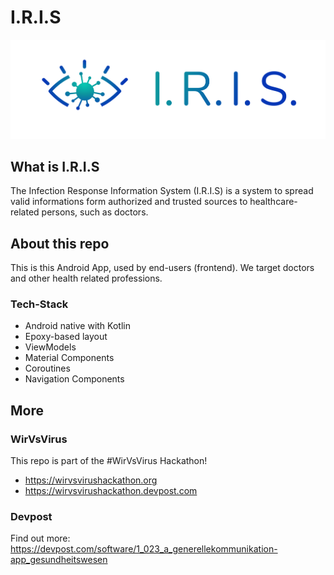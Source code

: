 # I.R.I.S

![logo](https://raw.githubusercontent.com/larsmathuseck/doc-connect/master/app/src/main/res/drawable/irislogo.png)

## What is I.R.I.S
The Infection Response Information System (I.R.I.S) is a system to spread valid informations form authorized and trusted sources to healthcare-related persons, such as doctors.

## About this repo
This is this Android App, used by end-users (frontend). We target doctors and other health related professions.

### Tech-Stack
* Android native with Kotlin
* Epoxy-based layout
* ViewModels
* Material Components
* Coroutines
* Navigation Components

## More
### WirVsVirus
This repo is part of the #WirVsVirus Hackathon!

* https://wirvsvirushackathon.org
* https://wirvsvirushackathon.devpost.com

### Devpost
Find out more: https://devpost.com/software/1_023_a_generellekommunikation-app_gesundheitswesen



